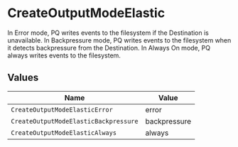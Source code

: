 # CreateOutputModeElastic

In Error mode, PQ writes events to the filesystem if the Destination is unavailable. In Backpressure mode, PQ writes events to the filesystem when it detects backpressure from the Destination. In Always On mode, PQ always writes events to the filesystem.


## Values

| Name                                  | Value                                 |
| ------------------------------------- | ------------------------------------- |
| `CreateOutputModeElasticError`        | error                                 |
| `CreateOutputModeElasticBackpressure` | backpressure                          |
| `CreateOutputModeElasticAlways`       | always                                |